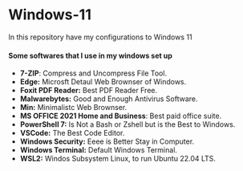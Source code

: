 # Windows-11
In this repository have my configurations to Windows 11


#### Some softwares that I use in my windows set up

*  **7-ZIP**: Compress and Uncompress File Tool.
*  **Edge:** Microsft Detaul Web Brownser of Windows.
*  **Foxit PDF Reader:** Best PDF Reader Free.
*  **Malwarebytes:** Good and Enough Antivirus Software.
*  **Min:** Minimalistc Web Brownser.
*  **MS OFFICE 2021 Home and Business**: Best paid office suite.
*  **PowerShell 7:** Is Not a Bash or Zshell but is the Best to Windows.
*  **VSCode:** The Best Code Editor.
*  **Windows Security:** Eeee is Better Stay in Computer.
*  **Windows Terminal:** Default Windows Terminal.
*  **WSL2:** Windos Subsystem Linux, to run Ubuntu 22.04 LTS.
